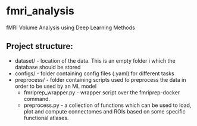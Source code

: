 # fmri_analysis
fMRI Volume Analysis using Deep Learning Methods

## Project structure:
* dataset/ - location of the data. This is an empty folder i which the database should be stored
* configs/ - folder containing config files (.yaml) for different tasks
* preprocess/ - folder containing scripts used to preprocess the data in order to be used by an ML model
  * fmriprep_wrapper.py - wrapper script over the fmriprep-docker command.
  * preprocess.py - a collection of functions which can be used to load, plot and compute connectomes and ROIs based on some specific functional atlases.